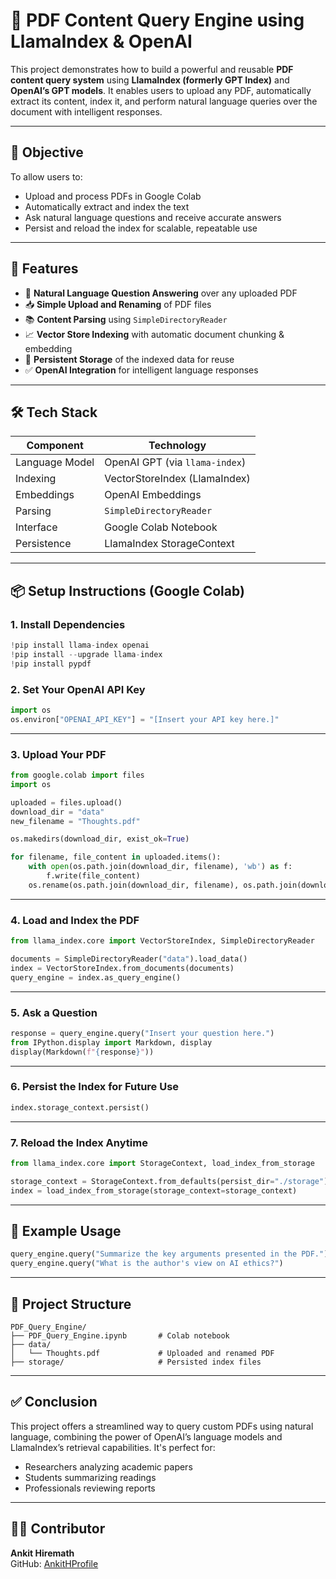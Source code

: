 # 📄 PDF Content Query Engine using LlamaIndex & OpenAI

This project demonstrates how to build a powerful and reusable **PDF content query system** using **LlamaIndex (formerly GPT Index)** and **OpenAI’s GPT models**. It enables users to upload any PDF, automatically extract its content, index it, and perform natural language queries over the document with intelligent responses.

---

## 🎯 Objective

To allow users to:
- Upload and process PDFs in Google Colab
- Automatically extract and index the text
- Ask natural language questions and receive accurate answers
- Persist and reload the index for scalable, repeatable use

---

## 🚀 Features

- 🧠 **Natural Language Question Answering** over any uploaded PDF
- 📥 **Simple Upload and Renaming** of PDF files
- 📚 **Content Parsing** using `SimpleDirectoryReader`
- 📈 **Vector Store Indexing** with automatic document chunking & embedding
- 💾 **Persistent Storage** of the indexed data for reuse
- ✅ **OpenAI Integration** for intelligent language responses

---

## 🛠️ Tech Stack

| Component     | Technology                    |
|---------------|-------------------------------|
| Language Model| OpenAI GPT (via `llama-index`)|
| Indexing      | VectorStoreIndex (LlamaIndex) |
| Embeddings    | OpenAI Embeddings             |
| Parsing       | `SimpleDirectoryReader`       |
| Interface     | Google Colab Notebook         |
| Persistence   | LlamaIndex StorageContext     |

---

## 📦 Setup Instructions (Google Colab)

### 1. Install Dependencies

```python
!pip install llama-index openai
!pip install --upgrade llama-index
!pip install pypdf
```

### 2. Set Your OpenAI API Key

```python
import os
os.environ["OPENAI_API_KEY"] = "[Insert your API key here.]"
```

---

### 3. Upload Your PDF

```python
from google.colab import files
import os

uploaded = files.upload()
download_dir = "data"
new_filename = "Thoughts.pdf"

os.makedirs(download_dir, exist_ok=True)

for filename, file_content in uploaded.items():
    with open(os.path.join(download_dir, filename), 'wb') as f:
        f.write(file_content)
    os.rename(os.path.join(download_dir, filename), os.path.join(download_dir, new_filename))
```

---

### 4. Load and Index the PDF

```python
from llama_index.core import VectorStoreIndex, SimpleDirectoryReader

documents = SimpleDirectoryReader("data").load_data()
index = VectorStoreIndex.from_documents(documents)
query_engine = index.as_query_engine()
```

---

### 5. Ask a Question

```python
response = query_engine.query("Insert your question here.")
from IPython.display import Markdown, display
display(Markdown(f"{response}"))
```

---

### 6. Persist the Index for Future Use

```python
index.storage_context.persist()
```

---

### 7. Reload the Index Anytime

```python
from llama_index.core import StorageContext, load_index_from_storage

storage_context = StorageContext.from_defaults(persist_dir="./storage")
index = load_index_from_storage(storage_context=storage_context)
```

---

## 🧪 Example Usage

```python
query_engine.query("Summarize the key arguments presented in the PDF.")
query_engine.query("What is the author's view on AI ethics?")
```

---

## 📁 Project Structure

```
PDF_Query_Engine/
├── PDF_Query_Engine.ipynb       # Colab notebook
├── data/
│   └── Thoughts.pdf             # Uploaded and renamed PDF
├── storage/                     # Persisted index files
```

---

## ✅ Conclusion

This project offers a streamlined way to query custom PDFs using natural language, combining the power of OpenAI’s language models and LlamaIndex’s retrieval capabilities. It's perfect for:
- Researchers analyzing academic papers
- Students summarizing readings
- Professionals reviewing reports

---

## 👨‍💻 Contributor

**Ankit Hiremath**  
GitHub: [AnkitHProfile](https://github.com/AnkitHProfile)
